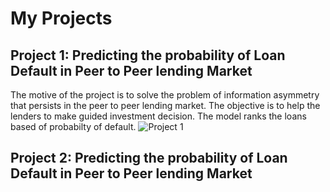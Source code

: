 # My Projects

Project 1: Predicting the probability of Loan Default in Peer to Peer lending Market
------------------------------------------------------------------------------------

The motive of the project is to solve the problem of information asymmetry that persists in the peer to peer lending market. The objective is to help the lenders to make guided investment decision. The model ranks the loans based of probabilty of default.
![Project 1](https://user-images.githubusercontent.com/67180294/101998598-c3aa0480-3ca2-11eb-85ca-c84c01a7f804.JPG)


Project 2: Predicting the probability of Loan Default in Peer to Peer lending Market
------------------------------------------------------------------------------------
